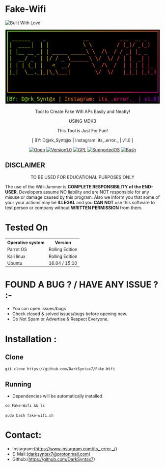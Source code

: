# Fake-Wifi
<p align="left">
  <a><img title="Built With Love" src="https://forthebadge.com/images/badges/built-with-love.svg" ></a>
 </p>
<p align="center">
  <img src="banner.png">
</p>

<p align="center">
  Tool to Create Fake Wifi APs Easily and Neatly!
</p>
<p align="center">
  USING MDK3 
</p>
<p align="center">
    This Tool is Just For Fun!
</p>
<p align="center">
  [ BY: D@rk_Synt@x | Instagram: its_.error._ | v1.0 ]
</p>

<p align="center">
  <a href="https://github.com/DarkSyntax7"><img title=Open Sourse Love src="https://badges.frapsoft.com/os/v2/open-source.png?v=103" ></a>
  <a href="https://github.com/DarkSyntax7"><img title=Version1.0 src="https://img.shields.io/badge/version-1.0-<COLOR>.svg" ></a>
  <a href="https://github.com/DarkSyntax7"><img title=GPL Licence src="https://img.shields.io/badge/License-GPLv3-blue.svg" ></a>
  <a href="https://github.com/DarkSyntax7"><img title=SupportedOS src="https://img.shields.io/badge/Supported OS-linux-red.svg" ></a>
  <a href="https://github.com/DarkSyntax7"><img title=Bash Shell src="https://img.shields.io/badge/Made%20with-Bash-1f425f.svg" ></a>
</p>

  ## DISCLAIMER
  
  <p align="center">
  TO BE USED FOR EDUCATIONAL PURPOSES ONLY
</p>

The use of the Wifi-Jammer is **COMPLETE
RESPONSIBILITY of the END-USER**. Developers assume NO liability and are NOT
responsible for any misuse or damage caused by this program. Also we inform you
that some of your your actions may be **ILLEGAL** and you **CAN NOT** use this
software to test person or company without **WRITTEN PERMISSION** from them.

# Tested On

<table>
    <tr>
        <th>Operative system</th>
        <th> Version </th>
    </tr>
    <tr>
        <td>Parrot OS</td>
        <td> Rolling Edition </td>
    </tr>
    <tr>
        <td>Kali linux</td>
        <td> Rolling Edition </td>
  </tr>
    <tr>
        <td>Ubuntu</td>
        <td>16.04  / 15.10 </td>
    </tr>
</table>

# FOUND A BUG ? / HAVE ANY ISSUE ? :- 

- You can open issues/bugs
- Check closed & solved issues/bugs before opening new.
- Do Not Spam or Advertise & Respect Everyone.

# Installation :

## Clone

```
git clone https://github.com/DarkSyntax7/Fake-Wifi
```
## Running
- Dependencies will be automatically installed.
```
cd Fake-Wifi && ls

sudo bash fake-wifi.sh
```

# Contact:

- Instagram:(https://www.instagram.com/its_.error._/)
- E-Mail:(darksyntax7@protonmail.com)
- Github:(https://github.com/DarkSyntax7)
